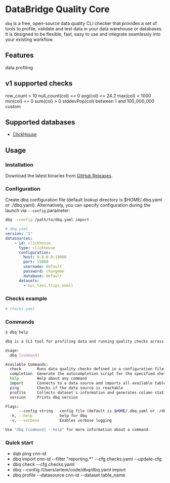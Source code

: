 # DataBridge Quality Core

`dbq` is a free, open-source data quality CLI checker that provides a set of tools to profile, validate and test data in your data warehouse or databases. 
It is designed to be flexible, fast, easy to use and integrate seamlessly into your existing workflow.

## Features

data profiling

v1 supported checks
---
row_count > 10
null_count(col) == 0
avg(col) <= 24.2
max(col) < 1000
min(col) == 0
sum(col) > 0
stddevPop(col) between 1 and 100_000_000
custom

## Supported databases
- [ClickHouse](https://clickhouse.com/)

## Usage

### Installation

Download the latest binaries from [GitHub Releases](https://github.com/DataBridge-Tech/dbq/releases).

### Configuration

Create dbq configuration file (default lookup directory is $HOME/.dbq.yaml or ./dbq.yaml). Alternatively,
you can specify configuration during the launch via `--config` parameter:

```bash
dbq --config /path/to/dbq.yaml import
```

```yaml
# dbq.yaml
version: "1"
datasources:
    - id: clickhouse
      type: clickhouse
      configuration:
        host: 0.0.0.0:19000
        port: 19000
        username: default
        password: changeme
        database: default
      datasets:
        - nyc_taxi.trips_small
```

### Checks example

```yaml
# checks.yaml

```

### Commands

```bash
$ dbq help

dbq is a CLI tool for profiling data and running quality checks across various data sources

Usage:
  dbq [command]

Available Commands:
  check       Runs data quality checks defined in a configuration file against a datasource
  completion  Generate the autocompletion script for the specified shell
  help        Help about any command
  import      Connects to a data source and imports all available tables as datasets
  ping        Checks if the data source is reachable
  profile     Collects dataset`s information and generates column statistics
  version     Prints dbq version

Flags:
      --config string   config file (default is $HOME/.dbq.yaml or ./dbq.yaml)
  -h, --help            help for dbq
  -v, --verbose         Enables verbose logging

Use "dbq [command] --help" for more information about a command.
```

### Quick start
- dqb ping cnn-id
- dbq import cnn-id --filter "reporting.*" --cfg checks.yaml --update-cfg
- dbq check --cfg checks.yaml
- dbq --config /Users/artem/code/dbq/dbq.yaml import 
- dbq profile --datasource cnn-id --dataset table_name